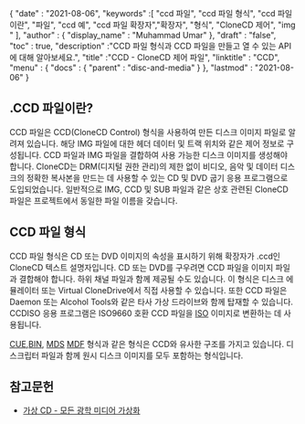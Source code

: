 {
  "date" : "2021-08-06",
  "keywords" :[ "ccd 파일", "ccd 파일 형식", "ccd 파일이란", "파일", "ccd 예", "ccd 파일 확장자","확장자", "형식", "CloneCD 제어", "img " ],
  "author" : {
    "display_name" : "Muhammad Umar"
},
  "draft" : "false",
   "toc" : true,
  "description" :"CCD 파일 형식과 CCD 파일을 만들고 열 수 있는 API에 대해 알아보세요.",
  "title" :"CCD - CloneCD 제어 파일",
  "linktitle" : "CCD",
  "menu" : {
    "docs" : {
      "parent" : "disc-and-media"
}
},
  "lastmod" : "2021-08-06"
}

## .CCD 파일이란?

CCD 파일은 CCD(CloneCD Control) 형식을 사용하여 만든 디스크 이미지 파일로 알려져 있습니다. 해당 IMG 파일에 대한 헤더 데이터 및 트랙 위치와 같은 제어 정보로 구성됩니다. CCD 파일과 IMG 파일을 결합하여 사용 가능한 디스크 이미지를 생성해야 합니다. CloneCD는 DRM(디지털 권한 관리)의 제한 없이 비디오, 음악 및 데이터 디스크의 정확한 복사본을 만드는 데 사용할 수 있는 CD 및 DVD 굽기 응용 프로그램으로 도입되었습니다. 일반적으로 IMG, CCD 및 SUB 파일과 같은 상호 관련된 CloneCD 파일은 프로젝트에서 동일한 파일 이름을 갖습니다.

## CCD 파일 형식

CCD 파일 형식은 CD 또는 DVD 이미지의 속성을 표시하기 위해 확장자가 .ccd인 CloneCD 텍스트 설명자입니다. CD 또는 DVD를 구우려면 CCD 파일을 이미지 파일과 결합해야 합니다. 하위 채널 파일과 함께 제공될 수도 있습니다. 이 형식은 디스크 에뮬레이터 또는 Virtual CloneDrive에서 직접 사용할 수 있습니다. 또한 CCD 파일은 Daemon 또는 Alcohol Tools와 같은 타사 가상 드라이브와 함께 탑재할 수 있습니다. CCDISO 응용 프로그램은 ISO9660 호환 CCD 파일을 [ISO](/ko/compression/iso/) 이미지로 변환하는 데 사용됩니다.

[CUE](/ko/disc-and-media/cue/),[BIN](/ko/disc-and-media/bin/), [MDS]() [MDF]() 형식과 같은 형식은 CCD와 유사한 구조를 가지고 있습니다. 디스크립터 파일과 함께 원시 디스크 이미지를 모두 포함하는 형식입니다.

## 참고문헌

* [가상 CD - 모든 광학 미디어 가상화](https://www.virtualcd-online.com/)


